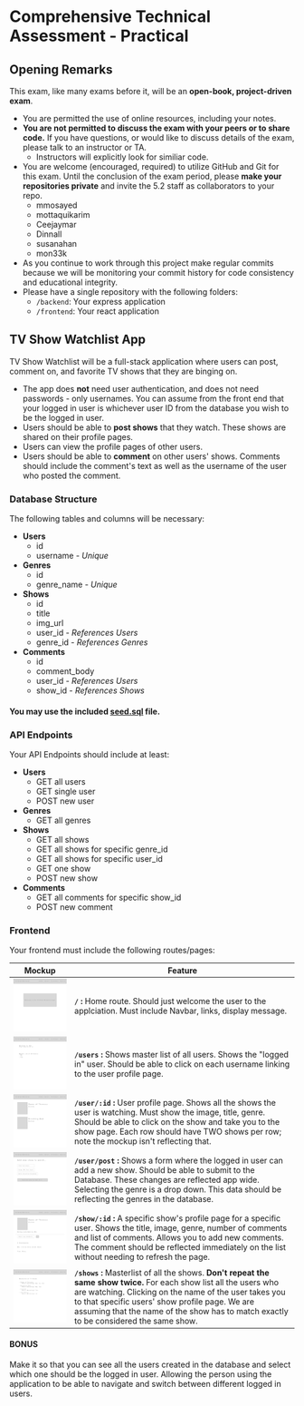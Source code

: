 # Comprehensive Technical Assessment - Practical

## Opening Remarks

This exam, like many exams before it, will be an **open-book, project-driven exam**.

- You are permitted the use of online resources, including your notes. 
- **You are not permitted to discuss the exam with your peers or to share code.** If you have questions, or would like to discuss details of the exam, please talk to an instructor or TA.
  - Instructors will explicitly look for similiar code. 
- You are welcome (encouraged, required) to utilize GitHub and Git for this exam. Until the conclusion of the exam period, please **make your repositories private** and invite the 5.2 staff as collaborators to your repo. 
  - mmosayed
  - mottaquikarim
  - Ceejaymar
  - Dinnall
  - susanahan
  - mon33k
- As you continue to work through this project make regular commits because we will be monitoring your commit history for code consistency and educational integrity.
- Please have a single repository with the following folders:
  - `/backend`: Your express application
  - `/frontend`: Your react application


## TV Show Watchlist App

TV Show Watchlist will be a full-stack application where users can post, comment on, and favorite TV shows that they are binging on.

* The app does **not** need user authentication, and does not need passwords - only usernames. You can assume from the front end that your logged in user is whichever user ID from the database you wish to be the logged in user.
* Users should be able to **post shows** that they watch. These shows are shared on their profile pages.
* Users can view the profile pages of other users.
* Users should be able to **comment** on other users' shows. Comments should include the comment's text as well as the username of the user who posted the comment.

### Database Structure

The following tables and columns will be necessary:

- **Users**
  - id
  - username - *Unique*
- **Genres**
  - id
  - genre_name - *Unique*
- **Shows**
  - id
  - title
  - img_url
  - user_id - *References Users*
  - genre_id - *References Genres*
- **Comments**
  - id
  - comment_body
  - user_id - *References Users*
  - show_id - *References Shows*

#### You may use the included [seed.sql](/seed.sql) file.

### API Endpoints

Your API Endpoints should include at least:

- **Users**
  - GET all users
  - GET single user
  - POST new user
- **Genres**
  - GET all genres
- **Shows**
  - GET all shows
  - GET all shows for specific genre_id
  - GET all shows for specific user_id
  - GET one show
  - POST new show
- **Comments**
  - GET all comments for specific show_id
  - POST new comment

### Frontend

Your frontend must include the following routes/pages:

| Mockup | Feature |
| ---    | ---     |
| <img src='assets/Home.png' width='300'> | **`/` :** Home route. Should just welcome the user to the applciation. Must include Navbar, links, display message.
| <img src='assets/Users.png' width='300'> | **`/users` :** Shows master list of all users. Shows the "logged in" user. Should be able to click on each username linking to the user profile page.
| <img src='assets/User-Watching.png' width='300'> |  **`/user/:id` :** User profile page. Shows all the shows the user is watching. Must show the image, title, genre. Should be able to click on the show and take you to the show page. Each row should have TWO shows per row; note the mockup isn't reflecting that.
| <img src='assets/User-Post.png' width='300'> | **`/user/post` :** Shows a form where the logged in user can add a new show. Should be able to submit to the Database. These changes are reflected app wide. Selecting the genre is a drop down. This data should be reflecting the genres in the database.
| <img src='assets/User-Show.png' width='300'> |  **`/show/:id` :** A specific show's profile page for a specific user. Shows the title, image, genre, number of comments and list of comments. Allows you to add new comments. The comment should be reflected immediately on the list without needing to refresh the page.
| <img src='assets/Shows.png' width='300'> |  **`/shows` :** Masterlist of all the shows. **Don't repeat the same show twice.** For each show list all the users who are watching. Clicking on the name of the user takes you to that specific users' show profile page. We are assuming that the name of the show has to match exactly to be considered the same show.

#### BONUS

Make it so that you can see all the users created in the database and select which one should be the logged in user. Allowing the person using the application to be able to navigate and switch between different logged in users.





